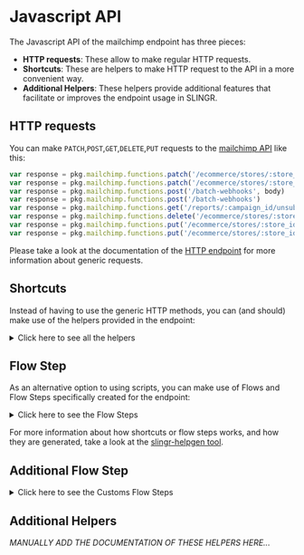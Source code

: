 # Javascript API

The Javascript API of the mailchimp endpoint has three pieces:

- **HTTP requests**: These allow to make regular HTTP requests.
- **Shortcuts**: These are helpers to make HTTP request to the API in a more convenient way.
- **Additional Helpers**: These helpers provide additional features that facilitate or improves the endpoint usage in SLINGR.

## HTTP requests
You can make `PATCH`,`POST`,`GET`,`DELETE`,`PUT` requests to the [mailchimp API](API_URL_HERE) like this:
```javascript
var response = pkg.mailchimp.functions.patch('/ecommerce/stores/:store_id/orders/:order_id', body)
var response = pkg.mailchimp.functions.patch('/ecommerce/stores/:store_id/orders/:order_id')
var response = pkg.mailchimp.functions.post('/batch-webhooks', body)
var response = pkg.mailchimp.functions.post('/batch-webhooks')
var response = pkg.mailchimp.functions.get('/reports/:campaign_id/unsubscribed/:subscriber_hash')
var response = pkg.mailchimp.functions.delete('/ecommerce/stores/:store_id/orders/:order_id/lines/:line_id')
var response = pkg.mailchimp.functions.put('/ecommerce/stores/:store_id/products/:product_id/variants/:variant_id', body)
var response = pkg.mailchimp.functions.put('/ecommerce/stores/:store_id/products/:product_id/variants/:variant_id')
```

Please take a look at the documentation of the [HTTP endpoint](https://github.com/slingr-stack/http-endpoint#javascript-api)
for more information about generic requests.

## Shortcuts

Instead of having to use the generic HTTP methods, you can (and should) make use of the helpers provided in the endpoint:
<details>
    <summary>Click here to see all the helpers</summary>

<br>

* API URL: '/batch-webhooks/:batch_webhook_id'
* HTTP Method: 'PATCH'
```javascript
pkg.mailchimp.functions.batchWebhooks.patch(batchWebhookId, body)
```
---
* API URL: '/campaign-folders/:folder_id'
* HTTP Method: 'PATCH'
```javascript
pkg.mailchimp.functions.campaignFolders.patch(folderId, body)
```
---
* API URL: '/campaigns/:campaign_id'
* HTTP Method: 'PATCH'
```javascript
pkg.mailchimp.functions.campaigns.patch(campaignId, body)
```
---
* API URL: '/campaigns/:campaign_id/feedback/:feedback_id'
* HTTP Method: 'PATCH'
```javascript
pkg.mailchimp.functions.campaigns.feedback.patch(campaignId, feedbackId, body)
```
---
* API URL: '/ecommerce/stores/:store_id'
* HTTP Method: 'PATCH'
```javascript
pkg.mailchimp.functions.ecommerce.stores.patch(storeId, body)
```
---
* API URL: '/ecommerce/stores/:store_id/carts/:cart_id'
* HTTP Method: 'PATCH'
```javascript
pkg.mailchimp.functions.ecommerce.stores.carts.patch(storeId, cartId, body)
```
---
* API URL: '/ecommerce/stores/:store_id/carts/:cart_id/lines/:line_id'
* HTTP Method: 'PATCH'
```javascript
pkg.mailchimp.functions.ecommerce.stores.carts.lines.patch(storeId, cartId, lineId, body)
```
---
* API URL: '/ecommerce/stores/:store_id/customers/:customer_id'
* HTTP Method: 'PATCH'
```javascript
pkg.mailchimp.functions.ecommerce.stores.customers.patch(storeId, customerId, body)
```
---
* API URL: '/ecommerce/stores/:store_id/orders/:order_id'
* HTTP Method: 'PATCH'
```javascript
pkg.mailchimp.functions.ecommerce.stores.orders.patch(storeId, orderId, body)
```
---
* API URL: '/ecommerce/stores/:store_id/orders/:order_id/lines/:line_id'
* HTTP Method: 'PATCH'
```javascript
pkg.mailchimp.functions.ecommerce.stores.orders.lines.patch(storeId, orderId, lineId, body)
```
---
* API URL: '/ecommerce/stores/:store_id/products/:product_id'
* HTTP Method: 'PATCH'
```javascript
pkg.mailchimp.functions.ecommerce.stores.products.patch(storeId, productId, body)
```
---
* API URL: '/ecommerce/stores/:store_id/products/:product_id/images/:image_id'
* HTTP Method: 'PATCH'
```javascript
pkg.mailchimp.functions.ecommerce.stores.products.images.patch(storeId, productId, imageId, body)
```
---
* API URL: '/ecommerce/stores/:store_id/products/:product_id/variants/:variant_id'
* HTTP Method: 'PATCH'
```javascript
pkg.mailchimp.functions.ecommerce.stores.products.variants.patch(storeId, productId, variantId, body)
```
---
* API URL: '/file-manager/files/:file_id'
* HTTP Method: 'PATCH'
```javascript
pkg.mailchimp.functions.fileManager.files.patch(fileId, body)
```
---
* API URL: '/file-manager/folders/:folder_id'
* HTTP Method: 'PATCH'
```javascript
pkg.mailchimp.functions.fileManager.folders.patch(folderId, body)
```
---
* API URL: '/lists/:list_id'
* HTTP Method: 'PATCH'
```javascript
pkg.mailchimp.functions.lists.patch(listId, body)
```
---
* API URL: '/lists/:list_id/interest-categories/:interest_category_id'
* HTTP Method: 'PATCH'
```javascript
pkg.mailchimp.functions.lists.interestCategories.patch(listId, interestCategoryId, body)
```
---
* API URL: '/lists/:list_id/interest-categories/:interest_category_id/interests/:interest_id'
* HTTP Method: 'PATCH'
```javascript
pkg.mailchimp.functions.lists.interestCategories.interests.patch(listId, interestCategoryId, interestId, body)
```
---
* API URL: '/lists/:list_id/members/:subscriber_hash'
* HTTP Method: 'PATCH'
```javascript
pkg.mailchimp.functions.lists.members.patch(listId, subscriberHash, body)
```
---
* API URL: '/lists/:list_id/members/:subscriber_hash/notes/:note_id'
* HTTP Method: 'PATCH'
```javascript
pkg.mailchimp.functions.lists.members.notes.patch(listId, subscriberHash, noteId, body)
```
---
* API URL: '/lists/:list_id/merge-fields/:merge_id'
* HTTP Method: 'PATCH'
```javascript
pkg.mailchimp.functions.lists.mergeFields.patch(listId, mergeId, body)
```
---
* API URL: '/lists/:list_id/segments/:segment_id'
* HTTP Method: 'PATCH'
```javascript
pkg.mailchimp.functions.lists.segments.patch(listId, segmentId, body)
```
---
* API URL: '/lists/:list_id/webhooks/:webhook_id'
* HTTP Method: 'PATCH'
```javascript
pkg.mailchimp.functions.lists.webhooks.patch(listId, webhookId, body)
```
---
* API URL: '/template-folders/:folder_id'
* HTTP Method: 'PATCH'
```javascript
pkg.mailchimp.functions.templateFolders.patch(folderId, body)
```
---
* API URL: '/templates/:template_id'
* HTTP Method: 'PATCH'
```javascript
pkg.mailchimp.functions.templates.patch(templateId, body)
```
---
* API URL: '/authorized-apps'
* HTTP Method: 'POST'
```javascript
pkg.mailchimp.functions.authorizedApps.post(body)
```
---
* API URL: '/automations/:workflow_id/actions/pause-all-emails'
* HTTP Method: 'POST'
```javascript
pkg.mailchimp.functions.automations.actions.pauseAllEmails.post(workflowId, body)
```
---
* API URL: '/automations/:workflow_id/actions/start-all-emails'
* HTTP Method: 'POST'
```javascript
pkg.mailchimp.functions.automations.actions.startAllEmails.post(workflowId, body)
```
---
* API URL: '/automations/:workflow_id/emails/:workflow_email_id/actions/pause'
* HTTP Method: 'POST'
```javascript
pkg.mailchimp.functions.automations.emails.actions.pause.post(workflowId, workflowEmailId, body)
```
---
* API URL: '/automations/:workflow_id/emails/:workflow_email_id/actions/start'
* HTTP Method: 'POST'
```javascript
pkg.mailchimp.functions.automations.emails.actions.start.post(workflowId, workflowEmailId, body)
```
---
* API URL: '/automations/:workflow_id/emails/:workflow_email_id/queue'
* HTTP Method: 'POST'
```javascript
pkg.mailchimp.functions.automations.emails.queue.post(workflowId, workflowEmailId, body)
```
---
* API URL: '/automations/:workflow_id/removed-subscribers'
* HTTP Method: 'POST'
```javascript
pkg.mailchimp.functions.automations.removedSubscribers.post(workflowId, body)
```
---
* API URL: '/batches'
* HTTP Method: 'POST'
```javascript
pkg.mailchimp.functions.batches.post(body)
```
---
* API URL: '/batch-webhooks'
* HTTP Method: 'POST'
```javascript
pkg.mailchimp.functions.batchWebhooks.post(body)
```
---
* API URL: '/campaign-folders'
* HTTP Method: 'POST'
```javascript
pkg.mailchimp.functions.campaignFolders.post(body)
```
---
* API URL: '/campaigns'
* HTTP Method: 'POST'
```javascript
pkg.mailchimp.functions.campaigns.post(body)
```
---
* API URL: '/campaigns/:campaign_id/actions/cancel-send'
* HTTP Method: 'POST'
```javascript
pkg.mailchimp.functions.campaigns.actions.cancelSend.post(campaignId, body)
```
---
* API URL: '/campaigns/:campaign_id/actions/pause'
* HTTP Method: 'POST'
```javascript
pkg.mailchimp.functions.campaigns.actions.pause.post(campaignId, body)
```
---
* API URL: '/campaigns/:campaign_id/actions/replicate'
* HTTP Method: 'POST'
```javascript
pkg.mailchimp.functions.campaigns.actions.replicate.post(campaignId, body)
```
---
* API URL: '/campaigns/:campaign_id/actions/resume'
* HTTP Method: 'POST'
```javascript
pkg.mailchimp.functions.campaigns.actions.resume.post(campaignId, body)
```
---
* API URL: '/campaigns/:campaign_id/actions/schedule'
* HTTP Method: 'POST'
```javascript
pkg.mailchimp.functions.campaigns.actions.schedule.post(campaignId, body)
```
---
* API URL: '/campaigns/:campaign_id/actions/send'
* HTTP Method: 'POST'
```javascript
pkg.mailchimp.functions.campaigns.actions.send.post(campaignId, body)
```
---
* API URL: '/campaigns/:campaign_id/actions/test'
* HTTP Method: 'POST'
```javascript
pkg.mailchimp.functions.campaigns.actions.test.post(campaignId, body)
```
---
* API URL: '/campaigns/:campaign_id/actions/unschedule'
* HTTP Method: 'POST'
```javascript
pkg.mailchimp.functions.campaigns.actions.unschedule.post(campaignId, body)
```
---
* API URL: '/campaigns/:campaign_id/feedback'
* HTTP Method: 'POST'
```javascript
pkg.mailchimp.functions.campaigns.feedback.post(campaignId, body)
```
---
* API URL: '/conversations/:conversation_id/messages'
* HTTP Method: 'POST'
```javascript
pkg.mailchimp.functions.conversations.messages.post(conversationId, body)
```
---
* API URL: '/ecommerce/stores'
* HTTP Method: 'POST'
```javascript
pkg.mailchimp.functions.ecommerce.stores.post(body)
```
---
* API URL: '/ecommerce/stores/:store_id/carts'
* HTTP Method: 'POST'
```javascript
pkg.mailchimp.functions.ecommerce.stores.carts.post(body)
```
---
* API URL: '/ecommerce/stores/:store_id/carts/:cart_id'
* HTTP Method: 'POST'
```javascript
pkg.mailchimp.functions.ecommerce.stores.carts.post(storeId, body)
```
---
* API URL: '/ecommerce/stores/:store_id/carts/:cart_id/lines'
* HTTP Method: 'POST'
```javascript
pkg.mailchimp.functions.ecommerce.stores.carts.lines.post(storeId, cartId, body)
```
---
* API URL: '/ecommerce/stores/:store_id/customers'
* HTTP Method: 'POST'
```javascript
pkg.mailchimp.functions.ecommerce.stores.customers.post(storeId, body)
```
---
* API URL: '/ecommerce/stores/:store_id/orders'
* HTTP Method: 'POST'
```javascript
pkg.mailchimp.functions.ecommerce.stores.orders.post(storeId, body)
```
---
* API URL: '/ecommerce/stores/:store_id/products'
* HTTP Method: 'POST'
```javascript
pkg.mailchimp.functions.ecommerce.stores.products.post(storeId, body)
```
---
* API URL: '/ecommerce/stores/:store_id/products/:product_id/images'
* HTTP Method: 'POST'
```javascript
pkg.mailchimp.functions.ecommerce.stores.products.images.post(storeId, productId, body)
```
---
* API URL: '/ecommerce/stores/:store_id/products/:product_id/variants'
* HTTP Method: 'POST'
```javascript
pkg.mailchimp.functions.ecommerce.stores.products.variants.post(storeId, productId, body)
```
---
* API URL: '/file-manager/files'
* HTTP Method: 'POST'
```javascript
pkg.mailchimp.functions.fileManager.files.post(body)
```
---
* API URL: '/file-manager/folders'
* HTTP Method: 'POST'
```javascript
pkg.mailchimp.functions.fileManager.folders.post(body)
```
---
* API URL: '/lists'
* HTTP Method: 'POST'
```javascript
pkg.mailchimp.functions.lists.post(body)
```
---
* API URL: '/lists/:list_id'
* HTTP Method: 'POST'
```javascript
pkg.mailchimp.functions.lists.post(body)
```
---
* API URL: '/lists/:list_id/interest-categories'
* HTTP Method: 'POST'
```javascript
pkg.mailchimp.functions.lists.interestCategories.post(body)
```
---
* API URL: '/lists/:list_id/interest-categories/:interest_category_id'
* HTTP Method: 'POST'
```javascript
pkg.mailchimp.functions.lists.interestCategories.post(listId, body)
```
---
* API URL: '/lists/:list_id/interest-categories/:interest_category_id/interests'
* HTTP Method: 'POST'
```javascript
pkg.mailchimp.functions.lists.interestCategories.interests.post(listId, interestCategoryId, body)
```
---
* API URL: '/lists/:list_id/members'
* HTTP Method: 'POST'
```javascript
pkg.mailchimp.functions.lists.members.post(listId, body)
```
---
* API URL: '/lists/:list_id/members/:subscriber_hash/notes'
* HTTP Method: 'POST'
```javascript
pkg.mailchimp.functions.lists.members.notes.post(listId, subscriberHash, body)
```
---
* API URL: '/lists/:list_id/merge-fields'
* HTTP Method: 'POST'
```javascript
pkg.mailchimp.functions.lists.mergeFields.post(listId, body)
```
---
* API URL: '/lists/:list_id/segments'
* HTTP Method: 'POST'
```javascript
pkg.mailchimp.functions.lists.segments.post(body)
```
---
* API URL: '/lists/:list_id/segments/:segment_id'
* HTTP Method: 'POST'
```javascript
pkg.mailchimp.functions.lists.segments.post(listId, body)
```
---
* API URL: '/lists/:list_id/segments/:segment_id/members'
* HTTP Method: 'POST'
```javascript
pkg.mailchimp.functions.lists.segments.members.post(listId, segmentId, body)
```
---
* API URL: '/lists/:list_id/signup-forms'
* HTTP Method: 'POST'
```javascript
pkg.mailchimp.functions.lists.signupForms.post(listId, body)
```
---
* API URL: '/lists/:list_id/webhooks'
* HTTP Method: 'POST'
```javascript
pkg.mailchimp.functions.lists.webhooks.post(listId, body)
```
---
* API URL: '/template-folders'
* HTTP Method: 'POST'
```javascript
pkg.mailchimp.functions.templateFolders.post(body)
```
---
* API URL: '/templates'
* HTTP Method: 'POST'
```javascript
pkg.mailchimp.functions.templates.post(body)
```
---
* API URL: '/authorized-apps'
* HTTP Method: 'GET'
```javascript
pkg.mailchimp.functions.authorizedApps.get()
```
---
* API URL: '/authorized-apps/:app_id'
* HTTP Method: 'GET'
```javascript
pkg.mailchimp.functions.authorizedApps.get()
```
---
* API URL: '/automations'
* HTTP Method: 'GET'
```javascript
pkg.mailchimp.functions.automations.get()
```
---
* API URL: '/automations/:workflow_id'
* HTTP Method: 'GET'
```javascript
pkg.mailchimp.functions.automations.get()
```
---
* API URL: '/automations/:workflow_id/emails'
* HTTP Method: 'GET'
```javascript
pkg.mailchimp.functions.automations.emails.get()
```
---
* API URL: '/automations/:workflow_id/emails/:workflow_email_id'
* HTTP Method: 'GET'
```javascript
pkg.mailchimp.functions.automations.emails.get(workflowId)
```
---
* API URL: '/automations/:workflow_id/emails/:workflow_email_id/queue'
* HTTP Method: 'GET'
```javascript
pkg.mailchimp.functions.automations.emails.queue.get(workflowId)
```
---
* API URL: '/automations/:workflow_id/emails/:workflow_email_id/queue/:subscriber_hash'
* HTTP Method: 'GET'
```javascript
pkg.mailchimp.functions.automations.emails.queue.get(workflowId, workflowEmailId)
```
---
* API URL: '/automations/:workflow_id/removed-subscribers'
* HTTP Method: 'GET'
```javascript
pkg.mailchimp.functions.automations.removedSubscribers.get(workflowId)
```
---
* API URL: '/batches'
* HTTP Method: 'GET'
```javascript
pkg.mailchimp.functions.batches.get()
```
---
* API URL: '/batches/:batch_id'
* HTTP Method: 'GET'
```javascript
pkg.mailchimp.functions.batches.get()
```
---
* API URL: '/batch-webhooks'
* HTTP Method: 'GET'
```javascript
pkg.mailchimp.functions.batchWebhooks.get()
```
---
* API URL: '/batch-webhooks/:batch_webhook_id'
* HTTP Method: 'GET'
```javascript
pkg.mailchimp.functions.batchWebhooks.get()
```
---
* API URL: '/campaign-folders'
* HTTP Method: 'GET'
```javascript
pkg.mailchimp.functions.campaignFolders.get()
```
---
* API URL: '/campaign-folders/:folder_id'
* HTTP Method: 'GET'
```javascript
pkg.mailchimp.functions.campaignFolders.get()
```
---
* API URL: '/campaigns'
* HTTP Method: 'GET'
```javascript
pkg.mailchimp.functions.campaigns.get()
```
---
* API URL: '/campaigns/:campaign_id'
* HTTP Method: 'GET'
```javascript
pkg.mailchimp.functions.campaigns.get()
```
---
* API URL: '/campaigns/:campaign_id/content'
* HTTP Method: 'GET'
```javascript
pkg.mailchimp.functions.campaigns.content.get(campaignId)
```
---
* API URL: '/campaigns/:campaign_id/feedback'
* HTTP Method: 'GET'
```javascript
pkg.mailchimp.functions.campaigns.feedback.get()
```
---
* API URL: '/campaigns/:campaign_id/feedback/:feedback_id'
* HTTP Method: 'GET'
```javascript
pkg.mailchimp.functions.campaigns.feedback.get(campaignId)
```
---
* API URL: '/campaigns/:campaign_id/send-checklist'
* HTTP Method: 'GET'
```javascript
pkg.mailchimp.functions.campaigns.sendChecklist.get(campaignId)
```
---
* API URL: '/conversations'
* HTTP Method: 'GET'
```javascript
pkg.mailchimp.functions.conversations.get()
```
---
* API URL: '/conversations/:conversation_id'
* HTTP Method: 'GET'
```javascript
pkg.mailchimp.functions.conversations.get()
```
---
* API URL: '/conversations/:conversation_id/messages'
* HTTP Method: 'GET'
```javascript
pkg.mailchimp.functions.conversations.messages.get()
```
---
* API URL: '/conversations/:conversation_id/messages/:message_id'
* HTTP Method: 'GET'
```javascript
pkg.mailchimp.functions.conversations.messages.get(conversationId)
```
---
* API URL: '/ecommerce/stores'
* HTTP Method: 'GET'
```javascript
pkg.mailchimp.functions.ecommerce.stores.get()
```
---
* API URL: '/ecommerce/stores/:store_id'
* HTTP Method: 'GET'
```javascript
pkg.mailchimp.functions.ecommerce.stores.get()
```
---
* API URL: '/ecommerce/stores/:store_id/carts/:cart_id/lines'
* HTTP Method: 'GET'
```javascript
pkg.mailchimp.functions.ecommerce.stores.carts.lines.get(storeId)
```
---
* API URL: '/ecommerce/stores/:store_id/carts/:cart_id/lines/:line_id'
* HTTP Method: 'GET'
```javascript
pkg.mailchimp.functions.ecommerce.stores.carts.lines.get(storeId, cartId)
```
---
* API URL: '/ecommerce/stores/:store_id/customers'
* HTTP Method: 'GET'
```javascript
pkg.mailchimp.functions.ecommerce.stores.customers.get()
```
---
* API URL: '/ecommerce/stores/:store_id/customers/:customer_id'
* HTTP Method: 'GET'
```javascript
pkg.mailchimp.functions.ecommerce.stores.customers.get(storeId)
```
---
* API URL: '/ecommerce/stores/:store_id/orders'
* HTTP Method: 'GET'
```javascript
pkg.mailchimp.functions.ecommerce.stores.orders.get()
```
---
* API URL: '/ecommerce/stores/:store_id/orders/:order_id'
* HTTP Method: 'GET'
```javascript
pkg.mailchimp.functions.ecommerce.stores.orders.get(storeId)
```
---
* API URL: '/ecommerce/stores/:store_id/orders/:order_id/lines'
* HTTP Method: 'GET'
```javascript
pkg.mailchimp.functions.ecommerce.stores.orders.lines.get(storeId)
```
---
* API URL: '/ecommerce/stores/:store_id/orders/:order_id/lines/:line_id'
* HTTP Method: 'GET'
```javascript
pkg.mailchimp.functions.ecommerce.stores.orders.lines.get(storeId, orderId)
```
---
* API URL: '/ecommerce/stores/:store_id/products'
* HTTP Method: 'GET'
```javascript
pkg.mailchimp.functions.ecommerce.stores.products.get()
```
---
* API URL: '/ecommerce/stores/:store_id/products/:product_id'
* HTTP Method: 'GET'
```javascript
pkg.mailchimp.functions.ecommerce.stores.products.get(storeId)
```
---
* API URL: '/ecommerce/stores/:store_id/products/:product_id/images'
* HTTP Method: 'GET'
```javascript
pkg.mailchimp.functions.ecommerce.stores.products.images.get(storeId)
```
---
* API URL: '/ecommerce/stores/:store_id/products/:product_id/images/:image_id'
* HTTP Method: 'GET'
```javascript
pkg.mailchimp.functions.ecommerce.stores.products.images.get(storeId, productId)
```
---
* API URL: '/ecommerce/stores/:store_id/products/:product_id/variants'
* HTTP Method: 'GET'
```javascript
pkg.mailchimp.functions.ecommerce.stores.products.variants.get(storeId)
```
---
* API URL: '/ecommerce/stores/:store_id/products/:product_id/variants/:variant_id'
* HTTP Method: 'GET'
```javascript
pkg.mailchimp.functions.ecommerce.stores.products.variants.get(storeId, productId)
```
---
* API URL: '/file-manager/files'
* HTTP Method: 'GET'
```javascript
pkg.mailchimp.functions.fileManager.files.get()
```
---
* API URL: '/file-manager/files/:file_id'
* HTTP Method: 'GET'
```javascript
pkg.mailchimp.functions.fileManager.files.get()
```
---
* API URL: '/file-manager/folders'
* HTTP Method: 'GET'
```javascript
pkg.mailchimp.functions.fileManager.folders.get()
```
---
* API URL: '/file-manager/folders/:folder_id'
* HTTP Method: 'GET'
```javascript
pkg.mailchimp.functions.fileManager.folders.get()
```
---
* API URL: '/lists'
* HTTP Method: 'GET'
```javascript
pkg.mailchimp.functions.lists.get()
```
---
* API URL: '/lists/:list_id'
* HTTP Method: 'GET'
```javascript
pkg.mailchimp.functions.lists.get()
```
---
* API URL: '/lists/:list_id/abuse-reports'
* HTTP Method: 'GET'
```javascript
pkg.mailchimp.functions.lists.abuseReports.get()
```
---
* API URL: '/lists/:list_id/abuse-reports/:report_id'
* HTTP Method: 'GET'
```javascript
pkg.mailchimp.functions.lists.abuseReports.get(listId)
```
---
* API URL: '/lists/:list_id/activity'
* HTTP Method: 'GET'
```javascript
pkg.mailchimp.functions.lists.activity.get(listId)
```
---
* API URL: '/lists/:list_id/clients'
* HTTP Method: 'GET'
```javascript
pkg.mailchimp.functions.lists.clients.get(listId)
```
---
* API URL: '/lists/:list_id/growth-history'
* HTTP Method: 'GET'
```javascript
pkg.mailchimp.functions.lists.growthHistory.get()
```
---
* API URL: '/lists/:list_id/growth-history/:month'
* HTTP Method: 'GET'
```javascript
pkg.mailchimp.functions.lists.growthHistory.get(listId)
```
---
* API URL: '/lists/:list_id/interest-categories/:interest_category_id/interests'
* HTTP Method: 'GET'
```javascript
pkg.mailchimp.functions.lists.interestCategories.interests.get(listId)
```
---
* API URL: '/lists/:list_id/interest-categories/:interest_category_id/interests/:interest_id'
* HTTP Method: 'GET'
```javascript
pkg.mailchimp.functions.lists.interestCategories.interests.get(listId, interestCategoryId)
```
---
* API URL: '/lists/:list_id/locations'
* HTTP Method: 'GET'
```javascript
pkg.mailchimp.functions.lists.locations.get(listId)
```
---
* API URL: '/lists/:list_id/members'
* HTTP Method: 'GET'
```javascript
pkg.mailchimp.functions.lists.members.get()
```
---
* API URL: '/lists/:list_id/members/:subscriber_hash'
* HTTP Method: 'GET'
```javascript
pkg.mailchimp.functions.lists.members.get(listId)
```
---
* API URL: '/lists/:list_id/members/:subscriber_hash/activity'
* HTTP Method: 'GET'
```javascript
pkg.mailchimp.functions.lists.members.activity.get(listId, subscriberHash)
```
---
* API URL: '/lists/:list_id/members/:subscriber_hash/goals'
* HTTP Method: 'GET'
```javascript
pkg.mailchimp.functions.lists.members.goals.get(listId, subscriberHash)
```
---
* API URL: '/lists/:list_id/members/:subscriber_hash/notes'
* HTTP Method: 'GET'
```javascript
pkg.mailchimp.functions.lists.members.notes.get(listId)
```
---
* API URL: '/lists/:list_id/members/:subscriber_hash/notes/:note_id'
* HTTP Method: 'GET'
```javascript
pkg.mailchimp.functions.lists.members.notes.get(listId, subscriberHash)
```
---
* API URL: '/lists/:list_id/merge-fields'
* HTTP Method: 'GET'
```javascript
pkg.mailchimp.functions.lists.mergeFields.get()
```
---
* API URL: '/lists/:list_id/merge-fields/:merge_id'
* HTTP Method: 'GET'
```javascript
pkg.mailchimp.functions.lists.mergeFields.get(listId)
```
---
* API URL: '/lists/:list_id/segments'
* HTTP Method: 'GET'
```javascript
pkg.mailchimp.functions.lists.segments.get()
```
---
* API URL: '/lists/:list_id/segments/:segment_id'
* HTTP Method: 'GET'
```javascript
pkg.mailchimp.functions.lists.segments.get(listId)
```
---
* API URL: '/lists/:list_id/segments/:segment_id/members'
* HTTP Method: 'GET'
```javascript
pkg.mailchimp.functions.lists.segments.members.get(listId, segmentId)
```
---
* API URL: '/lists/:list_id/signup-forms'
* HTTP Method: 'GET'
```javascript
pkg.mailchimp.functions.lists.signupForms.get(listId)
```
---
* API URL: '/lists/:list_id/webhooks'
* HTTP Method: 'GET'
```javascript
pkg.mailchimp.functions.lists.webhooks.get()
```
---
* API URL: '/lists/:list_id/webhooks/:webhook_id'
* HTTP Method: 'GET'
```javascript
pkg.mailchimp.functions.lists.webhooks.get(listId)
```
---
* API URL: '/reports'
* HTTP Method: 'GET'
```javascript
pkg.mailchimp.functions.reports.get()
```
---
* API URL: '/reports/:campaign_id'
* HTTP Method: 'GET'
```javascript
pkg.mailchimp.functions.reports.get()
```
---
* API URL: '/reports/:campaign_id/abuse-reports'
* HTTP Method: 'GET'
```javascript
pkg.mailchimp.functions.reports.abuseReports.get()
```
---
* API URL: '/reports/:campaign_id/abuse-reports/:report_id'
* HTTP Method: 'GET'
```javascript
pkg.mailchimp.functions.reports.abuseReports.get(campaignId)
```
---
* API URL: '/reports/:campaign_id/advice'
* HTTP Method: 'GET'
```javascript
pkg.mailchimp.functions.reports.advice.get(campaignId)
```
---
* API URL: '/reports/:campaign_id/click-details'
* HTTP Method: 'GET'
```javascript
pkg.mailchimp.functions.reports.clickDetails.get()
```
---
* API URL: '/reports/:campaign_id/click-details/:link_id'
* HTTP Method: 'GET'
```javascript
pkg.mailchimp.functions.reports.clickDetails.get(campaignId)
```
---
* API URL: '/reports/:campaign_id/click-details/:link_id/members'
* HTTP Method: 'GET'
```javascript
pkg.mailchimp.functions.reports.clickDetails.members.get(campaignId)
```
---
* API URL: '/reports/:campaign_id/click-details/:link_id/members/:subscriber_hash'
* HTTP Method: 'GET'
```javascript
pkg.mailchimp.functions.reports.clickDetails.members.get(campaignId, linkId)
```
---
* API URL: '/reports/:campaign_id/domain-performance'
* HTTP Method: 'GET'
```javascript
pkg.mailchimp.functions.reports.domainPerformance.get(campaignId)
```
---
* API URL: '/reports/:campaign_id/eepurl'
* HTTP Method: 'GET'
```javascript
pkg.mailchimp.functions.reports.eepurl.get(campaignId)
```
---
* API URL: '/reports/:campaign_id/email-activity'
* HTTP Method: 'GET'
```javascript
pkg.mailchimp.functions.reports.emailActivity.get()
```
---
* API URL: '/reports/:campaign_id/email-activity/:subscriber_hash'
* HTTP Method: 'GET'
```javascript
pkg.mailchimp.functions.reports.emailActivity.get(campaignId)
```
---
* API URL: '/reports/:campaign_id/locations'
* HTTP Method: 'GET'
```javascript
pkg.mailchimp.functions.reports.locations.get(campaignId)
```
---
* API URL: '/reports/:campaign_id/sent-to'
* HTTP Method: 'GET'
```javascript
pkg.mailchimp.functions.reports.sentTo.get()
```
---
* API URL: '/reports/:campaign_id/sent-to/:subscriber_hash'
* HTTP Method: 'GET'
```javascript
pkg.mailchimp.functions.reports.sentTo.get(campaignId)
```
---
* API URL: '/reports/:campaign_id/sub-reports'
* HTTP Method: 'GET'
```javascript
pkg.mailchimp.functions.reports.subReports.get(campaignId)
```
---
* API URL: '/reports/:campaign_id/unsubscribed'
* HTTP Method: 'GET'
```javascript
pkg.mailchimp.functions.reports.unsubscribed.get()
```
---
* API URL: '/reports/:campaign_id/unsubscribed/:subscriber_hash'
* HTTP Method: 'GET'
```javascript
pkg.mailchimp.functions.reports.unsubscribed.get(campaignId)
```
---
* API URL: '/search-campaigns'
* HTTP Method: 'GET'
```javascript
pkg.mailchimp.functions.searchCampaigns.get()
```
---
* API URL: '/search-members'
* HTTP Method: 'GET'
```javascript
pkg.mailchimp.functions.searchMembers.get()
```
---
* API URL: '/template-folders'
* HTTP Method: 'GET'
```javascript
pkg.mailchimp.functions.templateFolders.get()
```
---
* API URL: '/template-folders/:folder_id'
* HTTP Method: 'GET'
```javascript
pkg.mailchimp.functions.templateFolders.get()
```
---
* API URL: '/templates'
* HTTP Method: 'GET'
```javascript
pkg.mailchimp.functions.templates.get()
```
---
* API URL: '/templates/:template_id'
* HTTP Method: 'GET'
```javascript
pkg.mailchimp.functions.templates.get()
```
---
* API URL: '/templates/:template_id/default-content'
* HTTP Method: 'GET'
```javascript
pkg.mailchimp.functions.templates.defaultContent.get(templateId)
```
---
* API URL: '/automations/:workflow_id/emails/:workflow_email_id'
* HTTP Method: 'DELETE'
```javascript
pkg.mailchimp.functions.automations.emails.delete(workflowId, workflowEmailId)
```
---
* API URL: '/batches/:batch_id'
* HTTP Method: 'DELETE'
```javascript
pkg.mailchimp.functions.batches.delete(batchId)
```
---
* API URL: '/batch-webhooks/:batch_webhook_id'
* HTTP Method: 'DELETE'
```javascript
pkg.mailchimp.functions.batchWebhooks.delete(batchWebhookId)
```
---
* API URL: '/campaign-folders/:folder_id'
* HTTP Method: 'DELETE'
```javascript
pkg.mailchimp.functions.campaignFolders.delete(folderId)
```
---
* API URL: '/campaigns/:campaign_id'
* HTTP Method: 'DELETE'
```javascript
pkg.mailchimp.functions.campaigns.delete(campaignId)
```
---
* API URL: '/campaigns/:campaign_id/feedback/:feedback_id'
* HTTP Method: 'DELETE'
```javascript
pkg.mailchimp.functions.campaigns.feedback.delete(campaignId, feedbackId)
```
---
* API URL: '/ecommerce/stores/:store_id'
* HTTP Method: 'DELETE'
```javascript
pkg.mailchimp.functions.ecommerce.stores.delete(storeId)
```
---
* API URL: '/ecommerce/stores/:store_id/carts/:cart_id'
* HTTP Method: 'DELETE'
```javascript
pkg.mailchimp.functions.ecommerce.stores.carts.delete(storeId, cartId)
```
---
* API URL: '/ecommerce/stores/:store_id/carts/:cart_id/lines/:line_id'
* HTTP Method: 'DELETE'
```javascript
pkg.mailchimp.functions.ecommerce.stores.carts.lines.delete(storeId, cartId, lineId)
```
---
* API URL: '/ecommerce/stores/:store_id/customers/:customer_id'
* HTTP Method: 'DELETE'
```javascript
pkg.mailchimp.functions.ecommerce.stores.customers.delete(storeId, customerId)
```
---
* API URL: '/ecommerce/stores/:store_id/orders/:order_id'
* HTTP Method: 'DELETE'
```javascript
pkg.mailchimp.functions.ecommerce.stores.orders.delete(storeId, orderId)
```
---
* API URL: '/ecommerce/stores/:store_id/orders/:order_id/lines/:line_id'
* HTTP Method: 'DELETE'
```javascript
pkg.mailchimp.functions.ecommerce.stores.orders.lines.delete(storeId, orderId, lineId)
```
---
* API URL: '/ecommerce/stores/:store_id/products/:product_id'
* HTTP Method: 'DELETE'
```javascript
pkg.mailchimp.functions.ecommerce.stores.products.delete(storeId, productId)
```
---
* API URL: '/ecommerce/stores/:store_id/products/:product_id/images/:image_id'
* HTTP Method: 'DELETE'
```javascript
pkg.mailchimp.functions.ecommerce.stores.products.images.delete(storeId, productId, imageId)
```
---
* API URL: '/ecommerce/stores/:store_id/products/:product_id/variants/:variant_id'
* HTTP Method: 'DELETE'
```javascript
pkg.mailchimp.functions.ecommerce.stores.products.variants.delete(storeId, productId, variantId)
```
---
* API URL: '/file-manager/files/:file_id'
* HTTP Method: 'DELETE'
```javascript
pkg.mailchimp.functions.fileManager.files.delete(fileId)
```
---
* API URL: '/file-manager/folders/:folder_id'
* HTTP Method: 'DELETE'
```javascript
pkg.mailchimp.functions.fileManager.folders.delete(folderId)
```
---
* API URL: '/lists/:list_id'
* HTTP Method: 'DELETE'
```javascript
pkg.mailchimp.functions.lists.delete(listId)
```
---
* API URL: '/lists/:list_id/interest-categories/:interest_category_id'
* HTTP Method: 'DELETE'
```javascript
pkg.mailchimp.functions.lists.interestCategories.delete(listId, interestCategoryId)
```
---
* API URL: '/lists/:list_id/interest-categories/:interest_category_id/interests/:interest_id'
* HTTP Method: 'DELETE'
```javascript
pkg.mailchimp.functions.lists.interestCategories.interests.delete(listId, interestCategoryId, interestId)
```
---
* API URL: '/lists/:list_id/members/:subscriber_hash'
* HTTP Method: 'DELETE'
```javascript
pkg.mailchimp.functions.lists.members.delete(listId, subscriberHash)
```
---
* API URL: '/lists/:list_id/members/:subscriber_hash/notes/:note_id'
* HTTP Method: 'DELETE'
```javascript
pkg.mailchimp.functions.lists.members.notes.delete(listId, subscriberHash, noteId)
```
---
* API URL: '/lists/:list_id/merge-fields/:merge_id'
* HTTP Method: 'DELETE'
```javascript
pkg.mailchimp.functions.lists.mergeFields.delete(listId, mergeId)
```
---
* API URL: '/lists/:list_id/segments/:segment_id'
* HTTP Method: 'DELETE'
```javascript
pkg.mailchimp.functions.lists.segments.delete(listId, segmentId)
```
---
* API URL: '/lists/:list_id/segments/:segment_id/members/:subscriber_hash'
* HTTP Method: 'DELETE'
```javascript
pkg.mailchimp.functions.lists.segments.members.delete(listId, segmentId, subscriberHash)
```
---
* API URL: '/lists/:list_id/webhooks/:webhook_id'
* HTTP Method: 'DELETE'
```javascript
pkg.mailchimp.functions.lists.webhooks.delete(listId, webhookId)
```
---
* API URL: '/template-folders/:folder_id'
* HTTP Method: 'DELETE'
```javascript
pkg.mailchimp.functions.templateFolders.delete(folderId)
```
---
* API URL: '/templates/:template_id'
* HTTP Method: 'DELETE'
```javascript
pkg.mailchimp.functions.templates.delete(templateId)
```
---
* API URL: '/campaigns/:campaign_id/content'
* HTTP Method: 'PUT'
```javascript
pkg.mailchimp.functions.campaigns.content.put(campaignId, body)
```
---
* API URL: '/ecommerce/stores/:store_id/customers/:customer_id'
* HTTP Method: 'PUT'
```javascript
pkg.mailchimp.functions.ecommerce.stores.customers.put(storeId, customerId, body)
```
---
* API URL: '/ecommerce/stores/:store_id/products/:product_id/variants/:variant_id'
* HTTP Method: 'PUT'
```javascript
pkg.mailchimp.functions.ecommerce.stores.products.variants.put(storeId, productId, variantId, body)
```
---
* API URL: '/lists/:list_id/members/:subscriber_hash'
* HTTP Method: 'PUT'
```javascript
pkg.mailchimp.functions.lists.members.put(listId, subscriberHash, body)
```
---

</details>
    
## Flow Step

As an alternative option to using scripts, you can make use of Flows and Flow Steps specifically created for the endpoint: 
<details>
    <summary>Click here to see the Flow Steps</summary>

<br>



### Generic Flow Step

Generic flow step for full use of the entire endpoint and its services.

<h3>Inputs</h3>

<table>
    <thead>
    <tr>
        <th>Label</th>
        <th>Type</th>
        <th>Required</th>
        <th>Default</th>
        <th>Visibility</th>
        <th>Description</th>
    </tr>
    </thead>
    <tbody>
    <tr>
        <td>URL (Method)</td>
        <td>choice</td>
        <td>yes</td>
        <td> - </td>
        <td>Always</td>
        <td>
            This is the http method to be used against the endpoint. <br>
            Possible values are: <br>
            <i><strong>PATCH,POST,GET,DELETE,PUT</strong></i>
        </td>
    </tr>
    <tr>
        <td>URL (Path)</td>
        <td>choice</td>
        <td>yes</td>
        <td> - </td>
        <td>Always</td>
        <td>
            The url to which this endpoint will send the request. This is the exact service to which the http request will be made. <br>
            Possible values are: <br>
            <i><strong>/batch-webhooks/{batch_webhook_id}<br>/campaign-folders/{folder_id}<br>/campaigns/{campaign_id}<br>/campaigns/{campaign_id}/feedback/{feedback_id}<br>/ecommerce/stores/{store_id}<br>/ecommerce/stores/{store_id}/carts/{cart_id}<br>/ecommerce/stores/{store_id}/carts/{cart_id}/lines/{line_id}<br>/ecommerce/stores/{store_id}/customers/{customer_id}<br>/ecommerce/stores/{store_id}/orders/{order_id}<br>/ecommerce/stores/{store_id}/orders/{order_id}/lines/{line_id}<br>/ecommerce/stores/{store_id}/products/{product_id}<br>/ecommerce/stores/{store_id}/products/{product_id}/images/{image_id}<br>/ecommerce/stores/{store_id}/products/{product_id}/variants/{variant_id}<br>/file-manager/files/{file_id}<br>/file-manager/folders/{folder_id}<br>/lists/{list_id}<br>/lists/{list_id}/interest-categories/{interest_category_id}<br>/lists/{list_id}/interest-categories/{interest_category_id}/interests/{interest_id}<br>/lists/{list_id}/members/{subscriber_hash}<br>/lists/{list_id}/members/{subscriber_hash}/notes/{note_id}<br>/lists/{list_id}/merge-fields/{merge_id}<br>/lists/{list_id}/segments/{segment_id}<br>/lists/{list_id}/webhooks/{webhook_id}<br>/template-folders/{folder_id}<br>/templates/{template_id}<br>/authorized-apps<br>/automations/{workflow_id}/actions/pause-all-emails<br>/automations/{workflow_id}/actions/start-all-emails<br>/automations/{workflow_id}/emails/{workflow_email_id}/actions/pause<br>/automations/{workflow_id}/emails/{workflow_email_id}/actions/start<br>/automations/{workflow_id}/emails/{workflow_email_id}/queue<br>/automations/{workflow_id}/removed-subscribers<br>/batches<br>/batch-webhooks<br>/campaign-folders<br>/campaigns<br>/campaigns/{campaign_id}/actions/cancel-send<br>/campaigns/{campaign_id}/actions/pause<br>/campaigns/{campaign_id}/actions/replicate<br>/campaigns/{campaign_id}/actions/resume<br>/campaigns/{campaign_id}/actions/schedule<br>/campaigns/{campaign_id}/actions/send<br>/campaigns/{campaign_id}/actions/test<br>/campaigns/{campaign_id}/actions/unschedule<br>/campaigns/{campaign_id}/feedback<br>/conversations/{conversation_id}/messages<br>/ecommerce/stores<br>/ecommerce/stores/{store_id}/carts<br>/ecommerce/stores/{store_id}/carts/{cart_id}<br>/ecommerce/stores/{store_id}/carts/{cart_id}/lines<br>/ecommerce/stores/{store_id}/customers<br>/ecommerce/stores/{store_id}/orders<br>/ecommerce/stores/{store_id}/products<br>/ecommerce/stores/{store_id}/products/{product_id}/images<br>/ecommerce/stores/{store_id}/products/{product_id}/variants<br>/file-manager/files<br>/file-manager/folders<br>/lists<br>/lists/{list_id}<br>/lists/{list_id}/interest-categories<br>/lists/{list_id}/interest-categories/{interest_category_id}<br>/lists/{list_id}/interest-categories/{interest_category_id}/interests<br>/lists/{list_id}/members<br>/lists/{list_id}/members/{subscriber_hash}/notes<br>/lists/{list_id}/merge-fields<br>/lists/{list_id}/segments<br>/lists/{list_id}/segments/{segment_id}<br>/lists/{list_id}/segments/{segment_id}/members<br>/lists/{list_id}/signup-forms<br>/lists/{list_id}/webhooks<br>/template-folders<br>/templates<br>/authorized-apps<br>/authorized-apps/{app_id}<br>/automations<br>/automations/{workflow_id}<br>/automations/{workflow_id}/emails<br>/automations/{workflow_id}/emails/{workflow_email_id}<br>/automations/{workflow_id}/emails/{workflow_email_id}/queue<br>/automations/{workflow_id}/emails/{workflow_email_id}/queue/{subscriber_hash}<br>/automations/{workflow_id}/removed-subscribers<br>/batches<br>/batches/{batch_id}<br>/batch-webhooks<br>/batch-webhooks/{batch_webhook_id}<br>/campaign-folders<br>/campaign-folders/{folder_id}<br>/campaigns<br>/campaigns/{campaign_id}<br>/campaigns/{campaign_id}/content<br>/campaigns/{campaign_id}/feedback<br>/campaigns/{campaign_id}/feedback/{feedback_id}<br>/campaigns/{campaign_id}/send-checklist<br>/conversations<br>/conversations/{conversation_id}<br>/conversations/{conversation_id}/messages<br>/conversations/{conversation_id}/messages/{message_id}<br>/ecommerce/stores<br>/ecommerce/stores/{store_id}<br>/ecommerce/stores/{store_id}/carts/{cart_id}/lines<br>/ecommerce/stores/{store_id}/carts/{cart_id}/lines/{line_id}<br>/ecommerce/stores/{store_id}/customers<br>/ecommerce/stores/{store_id}/customers/{customer_id}<br>/ecommerce/stores/{store_id}/orders<br>/ecommerce/stores/{store_id}/orders/{order_id}<br>/ecommerce/stores/{store_id}/orders/{order_id}/lines<br>/ecommerce/stores/{store_id}/orders/{order_id}/lines/{line_id}<br>/ecommerce/stores/{store_id}/products<br>/ecommerce/stores/{store_id}/products/{product_id}<br>/ecommerce/stores/{store_id}/products/{product_id}/images<br>/ecommerce/stores/{store_id}/products/{product_id}/images/{image_id}<br>/ecommerce/stores/{store_id}/products/{product_id}/variants<br>/ecommerce/stores/{store_id}/products/{product_id}/variants/{variant_id}<br>/file-manager/files<br>/file-manager/files/{file_id}<br>/file-manager/folders<br>/file-manager/folders/{folder_id}<br>/lists<br>/lists/{list_id}<br>/lists/{list_id}/abuse-reports<br>/lists/{list_id}/abuse-reports/{report_id}<br>/lists/{list_id}/activity<br>/lists/{list_id}/clients<br>/lists/{list_id}/growth-history<br>/lists/{list_id}/growth-history/{month}<br>/lists/{list_id}/interest-categories/{interest_category_id}/interests<br>/lists/{list_id}/interest-categories/{interest_category_id}/interests/{interest_id}<br>/lists/{list_id}/locations<br>/lists/{list_id}/members<br>/lists/{list_id}/members/{subscriber_hash}<br>/lists/{list_id}/members/{subscriber_hash}/activity<br>/lists/{list_id}/members/{subscriber_hash}/goals<br>/lists/{list_id}/members/{subscriber_hash}/notes<br>/lists/{list_id}/members/{subscriber_hash}/notes/{note_id}<br>/lists/{list_id}/merge-fields<br>/lists/{list_id}/merge-fields/{merge_id}<br>/lists/{list_id}/segments<br>/lists/{list_id}/segments/{segment_id}<br>/lists/{list_id}/segments/{segment_id}/members<br>/lists/{list_id}/signup-forms<br>/lists/{list_id}/webhooks<br>/lists/{list_id}/webhooks/{webhook_id}<br>/reports<br>/reports/{campaign_id}<br>/reports/{campaign_id}/abuse-reports<br>/reports/{campaign_id}/abuse-reports/{report_id}<br>/reports/{campaign_id}/advice<br>/reports/{campaign_id}/click-details<br>/reports/{campaign_id}/click-details/{link_id}<br>/reports/{campaign_id}/click-details/{link_id}/members<br>/reports/{campaign_id}/click-details/{link_id}/members/{subscriber_hash}<br>/reports/{campaign_id}/domain-performance<br>/reports/{campaign_id}/eepurl<br>/reports/{campaign_id}/email-activity<br>/reports/{campaign_id}/email-activity/{subscriber_hash}<br>/reports/{campaign_id}/locations<br>/reports/{campaign_id}/sent-to<br>/reports/{campaign_id}/sent-to/{subscriber_hash}<br>/reports/{campaign_id}/sub-reports<br>/reports/{campaign_id}/unsubscribed<br>/reports/{campaign_id}/unsubscribed/{subscriber_hash}<br>/search-campaigns<br>/search-members<br>/template-folders<br>/template-folders/{folder_id}<br>/templates<br>/templates/{template_id}<br>/templates/{template_id}/default-content<br>/automations/{workflow_id}/emails/{workflow_email_id}<br>/batches/{batch_id}<br>/batch-webhooks/{batch_webhook_id}<br>/campaign-folders/{folder_id}<br>/campaigns/{campaign_id}<br>/campaigns/{campaign_id}/feedback/{feedback_id}<br>/ecommerce/stores/{store_id}<br>/ecommerce/stores/{store_id}/carts/{cart_id}<br>/ecommerce/stores/{store_id}/carts/{cart_id}/lines/{line_id}<br>/ecommerce/stores/{store_id}/customers/{customer_id}<br>/ecommerce/stores/{store_id}/orders/{order_id}<br>/ecommerce/stores/{store_id}/orders/{order_id}/lines/{line_id}<br>/ecommerce/stores/{store_id}/products/{product_id}<br>/ecommerce/stores/{store_id}/products/{product_id}/images/{image_id}<br>/ecommerce/stores/{store_id}/products/{product_id}/variants/{variant_id}<br>/file-manager/files/{file_id}<br>/file-manager/folders/{folder_id}<br>/lists/{list_id}<br>/lists/{list_id}/interest-categories/{interest_category_id}<br>/lists/{list_id}/interest-categories/{interest_category_id}/interests/{interest_id}<br>/lists/{list_id}/members/{subscriber_hash}<br>/lists/{list_id}/members/{subscriber_hash}/notes/{note_id}<br>/lists/{list_id}/merge-fields/{merge_id}<br>/lists/{list_id}/segments/{segment_id}<br>/lists/{list_id}/segments/{segment_id}/members/{subscriber_hash}<br>/lists/{list_id}/webhooks/{webhook_id}<br>/template-folders/{folder_id}<br>/templates/{template_id}<br>/campaigns/{campaign_id}/content<br>/ecommerce/stores/{store_id}/customers/{customer_id}<br>/ecommerce/stores/{store_id}/products/{product_id}/variants/{variant_id}<br>/lists/{list_id}/members/{subscriber_hash}<br></strong></i>
        </td>
    </tr>
    <tr>
        <td>Headers</td>
        <td>keyValue</td>
        <td>no</td>
        <td> - </td>
        <td>Always</td>
        <td>
            Used when you want to have a custom http header for the request.
        </td>
    </tr>
    <tr>
        <td>Query Params</td>
        <td>keyValue</td>
        <td>no</td>
        <td> - </td>
        <td>Always</td>
        <td>
            Used when you want to have a custom query params for the http call.
        </td>
    </tr>
    <tr>
        <td>Body</td>
        <td>json</td>
        <td>no</td>
        <td> - </td>
        <td>Always</td>
        <td>
            A payload of data can be sent to the server in the body of the request.
        </td>
    </tr>
    <tr>
        <td>Override Settings</td>
        <td>boolean</td>
        <td>no</td>
        <td> false </td>
        <td>Always</td>
        <td></td>
    </tr>
    <tr>
        <td>Follow Redirect</td>
        <td>boolean</td>
        <td>no</td>
        <td> false </td>
        <td> overrideSettings </td>
        <td>Indicates that the resource has to be downloaded into a file instead of returning it in the response.</td>
    </tr>
    <tr>
        <td>Download</td>
        <td>boolean</td>
        <td>no</td>
        <td> false </td>
        <td> overrideSettings </td>
        <td>If true the method won't return until the file has been downloaded, and it will return all the information of the file.</td>
    </tr>
    <tr>
        <td>File name</td>
        <td>text</td>
        <td>no</td>
        <td></td>
        <td> overrideSettings </td>
        <td>If provided, the file will be stored with this name. If empty the file name will be calculated from the URL.</td>
    </tr>
    <tr>
        <td>Full response</td>
        <td> boolean </td>
        <td>no</td>
        <td> false </td>
        <td> overrideSettings </td>
        <td>Include extended information about response</td>
    </tr>
    <tr>
        <td>Connection Timeout</td>
        <td> number </td>
        <td>no</td>
        <td> 5000 </td>
        <td> overrideSettings </td>
        <td>Connect timeout interval, in milliseconds (0 = infinity).</td>
    </tr>
    <tr>
        <td>Read Timeout</td>
        <td> number </td>
        <td>no</td>
        <td> 60000 </td>
        <td> overrideSettings </td>
        <td>Read timeout interval, in milliseconds (0 = infinity).</td>
    </tr>
    </tbody>
</table>

<h3>Outputs</h3>

<table>
    <thead>
    <tr>
        <th>Name</th>
        <th>Type</th>
        <th>Description</th>
    </tr>
    </thead>
    <tbody>
    <tr>
        <td>response</td>
        <td>object</td>
        <td>
            Object resulting from the response to the endpoint call.
        </td>
    </tr>
    </tbody>
</table>


</details>

For more information about how shortcuts or flow steps works, and how they are generated, take a look at the [slingr-helpgen tool](https://github.com/slingr-stack/slingr-helpgen).

## Additional Flow Step


<details>
    <summary>Click here to see the Customs Flow Steps</summary>

<br>



### Custom Flow Steps Name

Description of Custom Flow Steps

*MANUALLY ADD THE DOCUMENTATION OF THESE FLOW STEPS HERE...*


</details>

## Additional Helpers
*MANUALLY ADD THE DOCUMENTATION OF THESE HELPERS HERE...*